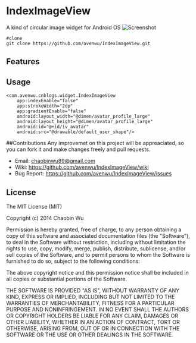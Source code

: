 IndexImageView
==============

A kind of circular image widget for Android OS 
![Screenshot](https://github.com/avenwu/IndexImageView/raw/master/s-1.png)

	#clone
	git clone https://github.com/avenwu/IndexImageView.git

## Features

## Usage
	<com.avenwu.cnblogs.widget.IndexImageView
		app:indexEnable="false"
		app:strokeWidth="2dp"
		app:gradientEnable="false"
		android:layout_width="@dimen/avatar_profile_large"
		android:layout_height="@dimen/avatar_profile_large"
		android:id="@+id/iv_avatar"
		android:src="@drawable/default_user_shape"/>
		
##Contributions
Any improvemet on this project will be appreaciated, so you can fork it and make changes freely and pull requests.

* Email:  <chaobinwu89@gmail.com>
* Wiki: <https://github.com/avenwu/IndexImageView/wiki>
* Bug Report: <https://github.com/avenwu/IndexImageView/issues>

## License
The MIT License (MIT)

Copyright (c) 2014 Chaobin Wu

Permission is hereby granted, free of charge, to any person obtaining a copy
of this software and associated documentation files (the "Software"), to deal
in the Software without restriction, including without limitation the rights
to use, copy, modify, merge, publish, distribute, sublicense, and/or sell
copies of the Software, and to permit persons to whom the Software is
furnished to do so, subject to the following conditions:

The above copyright notice and this permission notice shall be included in
all copies or substantial portions of the Software.

THE SOFTWARE IS PROVIDED "AS IS", WITHOUT WARRANTY OF ANY KIND, EXPRESS OR
IMPLIED, INCLUDING BUT NOT LIMITED TO THE WARRANTIES OF MERCHANTABILITY,
FITNESS FOR A PARTICULAR PURPOSE AND NONINFRINGEMENT. IN NO EVENT SHALL THE
AUTHORS OR COPYRIGHT HOLDERS BE LIABLE FOR ANY CLAIM, DAMAGES OR OTHER
LIABILITY, WHETHER IN AN ACTION OF CONTRACT, TORT OR OTHERWISE, ARISING FROM,
OUT OF OR IN CONNECTION WITH THE SOFTWARE OR THE USE OR OTHER DEALINGS IN
THE SOFTWARE.